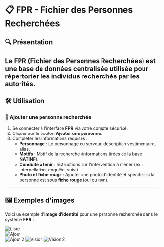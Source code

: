 # 📋 **FPR** - Fichier des Personnes Recherchées  

## 🔍 **Présentation**  

Le **FPR** (Fichier des Personnes Recherchées) est une base de données centralisée utilisée pour répertorier les individus recherchés par les autorités.
---

## 🛠️ **Utilisation**  

### 📂 **Ajouter une personne recherchée**  
1. Se connecter à l’interface **FPR** via votre compte sécurisé.  
2. Cliquer sur le bouton **Ajouter une personne**.  
3. Compléter les informations requises :  
   - **Personnage** : Le personnage du serveur, description vestimentaire, alias.  
   - **Motifs** : Motif de la recherche (informations tirées de la base **NATINF**).  
   - **Conduite à tenir** : Instructions sur l'intervention à mener (ex : interpellation, enquête, suivi).  
   - **Photo et fiche rouge** : Ajouter une photo d'identité et spécifier si la personne est sous **fiche rouge** (oui ou non).  


---

## 🖼️ **Exemples d'images**  

Voici un exemple d'**image d'identité** pour une personne recherchée dans le système **FPR** :  

![Liste](https://i.imgur.com/nUaearS.png)  
![Ajout](https://i.imgur.com/AsUeIIu.png)  
![Ajout 2](https://i.imgur.com/iuWkFUj.png)
![Vision](https://i.imgur.com/c4H4aak.png)
![Vision 2](https://i.imgur.com/XZYWlca.png)

